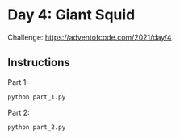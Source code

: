 # Day 4: Giant Squid

Challenge: https://adventofcode.com/2021/day/4

## Instructions

Part 1:

```python
python part_1.py
```

Part 2: 
```python
python part_2.py
```

